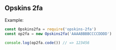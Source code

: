 ## Opskins 2fa

Example:
```JAVASCRIPT
const Opskins2fa = require('opskins-2fa')
const op2fa = new Opskins2fa('AAAABBBBCCCCDDDD')

console.log(op2fa.code()) // => 123456
```
